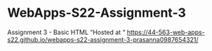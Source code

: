 # WebApps-S22-Assignment-3
Assignment 3 - Basic HTML
 “Hosted at “ https://44-563-web-apps-s22.github.io/webapps-s22-assignment-3-prasanna0987654321/
